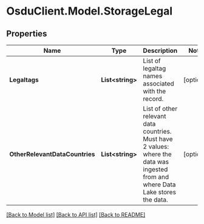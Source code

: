# OsduClient.Model.StorageLegal
## Properties

Name | Type | Description | Notes
------------ | ------------- | ------------- | -------------
**Legaltags** | **List&lt;string&gt;** | List of legaltag names associated with the record. | [optional] 
**OtherRelevantDataCountries** | **List&lt;string&gt;** | List of other relevant data countries. Must have 2 values: where the data was ingested from and where Data Lake stores the data. | [optional] 

[[Back to Model list]](../README.md#documentation-for-models) [[Back to API list]](../README.md#documentation-for-api-endpoints) [[Back to README]](../README.md)

